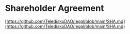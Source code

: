 # Shareholder Agreement

[https://github.com/TelediskoDAO/legal/blob/main/SHA.md](https://github.com/TelediskoDAO/legal/blob/main/SHA.md)
